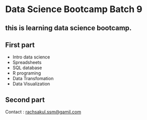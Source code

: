 # Data Science Bootcamp Batch 9

## this is learning data science bootcamp. 

## First part
- Intro data science
- Spreadsheets
- SQL database
- R programing
- Data Transfomation
- Data Visualization

## Second part



Contact : rachsakul.ssm@gamil.com
